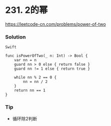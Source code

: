 # 231. 2的幂

<https://leetcode-cn.com/problems/power-of-two>


### Solution

`Swift`

```
func isPowerOfTwo(_ n: Int) -> Bool {
    var nn = n
    guard nn > 0 else { return false }
    guard nn != 1 else { return true }
    
    while nn % 2 == 0 {
        nn = nn / 2
    }
    return nn == 1
}
```

### Tip

- 循环除2判断